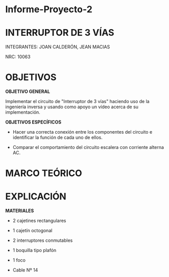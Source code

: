 # Informe-Proyecto-2

# **INTERRUPTOR DE 3 VÍAS**

INTEGRANTES: JOAN CALDERÓN, JEAN MACIAS

NRC: 10063

# **OBJETIVOS**

**OBJETIVO GENERAL**

Implementar el circuito de "Interruptor de 3 vías" haciendo uso de la ingeniería inversa y usando como apoyo un vídeo acerca de su implementación.

**OBJETIVOS ESPECÍFICOS**

* Hacer una correcta conexión entre los componentes del circuito e identificar la función de cada uno de ellos.

* Comparar el comportamiento del circuito escalera con corriente alterna AC.

# **MARCO TEÓRICO**


# **EXPLICACIÓN**

**MATERIALES**

* 2 cajetines rectangulares

* 1 cajetín octogonal

* 2 interruptores conmutables

* 1 boquilla tipo plafón

* 1 foco

* Cable Nº 14


